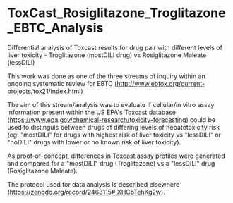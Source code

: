 # ToxCast_Rosiglitazone_Troglitazone_EBTC_Analysis
Differential analysis of Toxcast results for drug pair with different levels of liver toxicity - Troglitazone (mostDILI drug) vs Rosiglitazone Maleate (lessDILI)

This work was done as one of the three streams of inquiry within an ongoing systematic review for EBTC (http://www.ebtox.org/current-projects/tox21/index.html)

The aim of this stream/analysis was to evaluate if cellular/in vitro assay information present within the US EPA's Toxcast database (https://www.epa.gov/chemical-research/toxicity-forecasting) could be used to distinguis 
between drugs of differing levels of hepatotoxicity risk (eg: "mostDILI" for drugs with highest risk of liver toxicity vs "lessDILI" or "noDILI" drugs with lower or no known risk of liver toxicity).

As proof-of-concept, differences in Toxcast assay profiles were generated and compared for a "mostDILI" drug (Troglitazone) vs a "lessDILI" drug (Rosiglitazone Maleate).

The protocol used for data analysis is described elsewhere (https://zenodo.org/record/2463115#.XHCbTehKg2w). 

